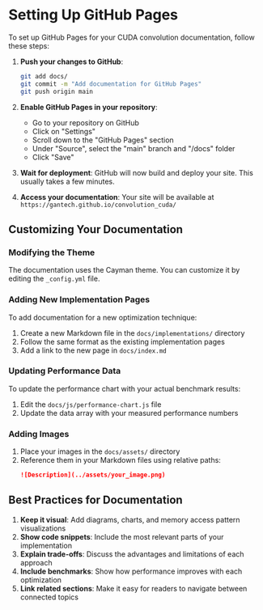 # Setting Up GitHub Pages

To set up GitHub Pages for your CUDA convolution documentation, follow these steps:

1. **Push your changes to GitHub**:
   ```bash
   git add docs/
   git commit -m "Add documentation for GitHub Pages"
   git push origin main
   ```

2. **Enable GitHub Pages in your repository**:
   - Go to your repository on GitHub
   - Click on "Settings"
   - Scroll down to the "GitHub Pages" section
   - Under "Source", select the "main" branch and "/docs" folder
   - Click "Save"

3. **Wait for deployment**:
   GitHub will now build and deploy your site. This usually takes a few minutes.

4. **Access your documentation**:
   Your site will be available at `https://gantech.github.io/convolution_cuda/`

## Customizing Your Documentation

### Modifying the Theme

The documentation uses the Cayman theme. You can customize it by editing the `_config.yml` file.

### Adding New Implementation Pages

To add documentation for a new optimization technique:

1. Create a new Markdown file in the `docs/implementations/` directory
2. Follow the same format as the existing implementation pages
3. Add a link to the new page in `docs/index.md`

### Updating Performance Data

To update the performance chart with your actual benchmark results:

1. Edit the `docs/js/performance-chart.js` file
2. Update the data array with your measured performance numbers

### Adding Images

1. Place your images in the `docs/assets/` directory
2. Reference them in your Markdown files using relative paths:
   ```markdown
   ![Description](../assets/your_image.png)
   ```

## Best Practices for Documentation

1. **Keep it visual**: Add diagrams, charts, and memory access pattern visualizations
2. **Show code snippets**: Include the most relevant parts of your implementation
3. **Explain trade-offs**: Discuss the advantages and limitations of each approach
4. **Include benchmarks**: Show how performance improves with each optimization
5. **Link related sections**: Make it easy for readers to navigate between connected topics
